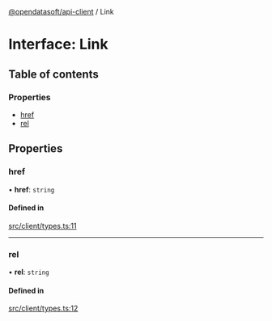 [@opendatasoft/api-client](../README.md) / Link

# Interface: Link

## Table of contents

### Properties

- [href](Link.md#href)
- [rel](Link.md#rel)

## Properties

### href

• **href**: `string`

#### Defined in

[src/client/types.ts:11](https://github.com/opendatasoft/ods-dataviz-sdk/blob/de901ba/packages/api-client/src/client/types.ts#L11)

___

### rel

• **rel**: `string`

#### Defined in

[src/client/types.ts:12](https://github.com/opendatasoft/ods-dataviz-sdk/blob/de901ba/packages/api-client/src/client/types.ts#L12)
